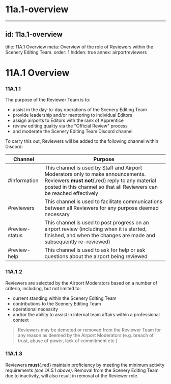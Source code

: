 # 11a.1-overview

---

## id: 11a.1-overview
title: 11A.1 Overview
meta: Overview of the role of Reviewers within the Scenery Editing Team.
order: 1
hidden: true
annex: airportreviewers

# 11A.1 Overview

### 11A.1.1

The purpose of the Reviewer Team is to:

- assist in the day-to-day operations of the Scenery Editing Team
- provide leadership and/or mentoring to individual Editors
- assign airports to Editors with the rank of Apprentice
- review editing quality via the "Official Review" process
- and moderate the Scenery Editing Team Discord channel

To carry this out, Reviewers will be added to the following channel within Discord:

| **Channel**     | **Purpose**                                                                                                                                                                                                 |
| --------------- | ----------------------------------------------------------------------------------------------------------------------------------------------------------------------------------------------------------- |
| \#information   | This channel is used by Staff and Airport Moderators only to make announcements. Reviewers **must not**{.red} reply to any material posted in this channel so that all Reviewers can be reached effectively |
| \#reviewers     | This channel is used to facilitate communications between all Reviewers for any purpose deemed necessary                                                                                                    |
| \#review-status | This channel is used to post progress on an airport review (including when it is started, finished, and when the changes are made and subsequently re-reviewed)                                             |
| \#review-help   | This channel is used to ask for help or ask questions about the airport being reviewed                                                                                                                      |

### 11A.1.2

Reviewers are selected by the Airport Moderators based on a number of criteria, including, but not limited to:

- current standing within the Scenery Editing Team
- contributions to the Scenery Editing Team
- operational necessity
- and/or the ability to assist in internal team affairs within a professional context

> Reviewers may be demoted or removed from the Reviewer Team for any reason as deemed by the Airport Moderators (e.g. breach of trust, abuse of power, lack of commitment etc.)

### 11A.1.3

Reviewers **must**{.red} maintain proficiency by meeting the minimum activity requirements *(see 1A.5.1 above)*. Removal from the Scenery Editing Team due to inactivity, will also result in removal of the Reviewer role.

